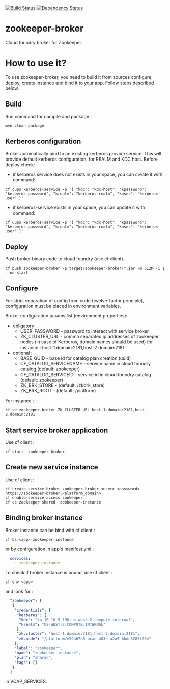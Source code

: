 [![Build Status](https://travis-ci.org/trustedanalytics/zookeeper-broker.svg?branch=master)](https://travis-ci.org/trustedanalytics/zookeeper-broker)
[![Dependency Status](https://www.versioneye.com/user/projects/5729c305a0ca35004baf7db5/badge.svg?style=flat)](https://www.versioneye.com/user/projects/5729c305a0ca35004baf7db5)

zookeeper-broker
================
Cloud foundry broker for Zookeeper.

# How to use it?
To use zookeeper-broker, you need to build it from sources configure, deploy, create instance and bind it to your app. Follow steps described below. 

## Build 
Run command for compile and package.: 
```
mvn clean package
```

## Kerberos configuration
Broker automatically bind to an existing kerberos provide service. This will provide default kerberos configuration, for REALM and KDC host. Before deploy check:

- if kerberos service does not exists in your space, you can create it with command:
```
cf cups kerberos-service -p '{ "kdc": "kdc-host", "kpassword": "kerberos-password", "krealm": "kerberos-realm", "kuser": "kerberos-user" }'
```

- if kerberos-service exists in your space, you can update it with command:
```
cf uups kerberos-service -p '{ "kdc": "kdc-host", "kpassword": "kerberos-password", "krealm": "kerberos-realm", "kuser": "kerberos-user" }'
```

## Deploy 
Push broker binary code to cloud foundry (use cf client).:
```
cf push zookeeper-broker -p target/zookeeper-broker-*.jar -m 512M -i 1 --no-start
```

## Configure
For strict separation of config from code (twelve-factor principle), configuration must be placed in environment variables.
 
Broker configuration params list (environment properties):
* obligatory
  * USER_PASSWORD - password to interact with service broker
  * ZK_CLUSTER_URL - comma separated ip addresses of zookeeper nodes (in case of Kerberos, domain names should be used) for instance : host-1.domain:2181,host-2.domain:2181
* optional :
  * BASE_GUID - base id for catalog plan creation (uuid)
  * CF_CATALOG_SERVICENAME - service name in cloud foundry catalog (default: zookeeper)
  * CF_CATALOG_SERVICEID - service id in cloud foundry catalog (default: zookeeper)
  * ZK_BRK_STORE - (default: /zkbrk_store)
  * ZK_BRK_ROOT - (default: /platform)

For instance.:
```
cf se zookeeper-broker ZK_CLUSTER_URL host-1.domain:2181,host-2.domain:2181
```

## Start  service broker application

Use cf client :
```
cf start  zookeeper-broker
```
## Create new service instance 
  
Use cf client : 
```
cf create-service-broker zookeeper-broker <user> <password> https://zookeeper-broker.<platform_domain>
cf enable-service-access zookeeper
cf cs zookeeper shared  zookeeper-instance
```

## Binding broker instance

Broker instance can be bind with cf client :
```
cf bs <app> zookeeper-instance
```
or by configuration in app's manifest.yml : 
```yaml
  services:
    - zookeeper-instance
```

To check if broker instance is bound, use cf client : 
```
cf env <app>
```
and look for : 
```yaml
  "zookeeper": [
   {
    "credentials": {
     "kerberos": {
      "kdc": "ip-10-10-9-198.us-west-2.compute.internal",
      "krealm": "US-WEST-2.COMPUTE.INTERNAL"
     },
     "zk.cluster": "host-1.domain:2181,host-2.domain:2181",
     "zk.node": "/platform/e59a67b8-bcad-403e-a2a9-6bde5285f05e"
    },
    "label": "zookeeper",
    "name": "zookeeper-instance",
    "plan": "shared",
    "tags": []
   }
  ]
```
in VCAP_SERVICES.
